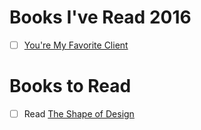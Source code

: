 # Books I've Read 2016

- [ ] [You're My Favorite Client](http://abookapart.com/products/youre-my-favorite-client)

# Books to Read

- [ ] Read [The Shape of Design](https://buyolympia.com/q/Item=frank-chimero-the-shape-of-design-paperback)
